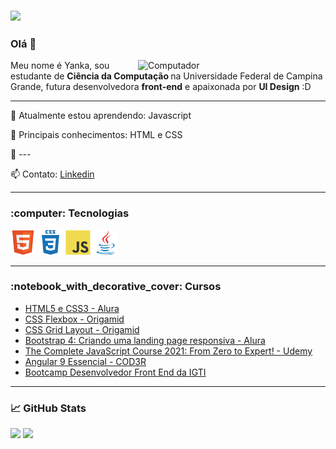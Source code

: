 ### <img src="https://media1.giphy.com/media/Vdbo1xY0eGpa18p7HW/giphy.gif?cid=ecf05e47l798vlhvkcrwc23c85v71obzcoc7mogas8ih9nrf&rid=giphy.gif" width=50>
### Olá 👋

<!--
**yankayohana/yankayohana** is a ✨ _special_ ✨ repository because its `README.md` (this file) appears on your GitHub profile.
<!-- 🔭 I’m currently working on ...
- 🌱 I’m currently learning ...
- 👯 I’m looking to collaborate on ...
- 🤔 I’m looking for help with ...
- 💬 Ask me about ...
- 📫 How to reach me: ...
- 😄 Pronouns: ...
- ⚡ Fun fact: ...
-->
<img src="https://assets-global.website-files.com/5bfd6f4468ee7943c2d331dd/5fe1d0b9fa2eef8574dd6442_Clack-prew-Customize.png" min-width="200px" max-width="300px" width="300px" align="right" alt="Computador">

<p align="left"> Meu nome é Yanka, sou estudante de <strong> Ciência da Computação </strong> na Universidade Federal de Campina Grande, futura desenvolvedora <strong>front-end</strong> e apaixonada por <strong>UI Design</strong> :D </p>

---
<p align="left"> 🌱 Atualmente estou aprendendo: Javascript </p>
<p align="left"> 🦄 Principais conhecimentos: HTML e CSS</p>
<p align="left"> 🔭 --- </p>
<p align="left"> 📫 Contato: <a href="https://www.linkedin.com/in/yankayohana/"> Linkedin </a>
<hr/>
<h3>:computer: Tecnologias</h3>
<div display='flex'>
<img src="https://github.com/devicons/devicon/blob/master/icons/html5/html5-original.svg" title="HTML 5" alt="HTML" width="40" height="40"  padding='20px'/> 

<img src="https://github.com/devicons/devicon/blob/master/icons/css3/css3-plain-wordmark.svg" title="CSS 3" alt="CSS" width="40" height="40"  padding='20px'/> 
<img src="https://github.com/devicons/devicon/blob/master/icons/javascript/javascript-original.svg" title="Javascript" alt="JavaScript" width="40" height="40"  padding:20px/> 
<img src="https://github.com/devicons/devicon/blob/master/icons/java/java-original.svg" title="Java" alt="Java" width="40" height="40"  padding:20px/> 

</div>
<hr/>
<h3> :notebook_with_decorative_cover: Cursos</h3>
<ul>
  <li><a href="https://www.alura.com.br/">HTML5 e CSS3 - Alura</a></li>
  <li><a href="https://www.origamid.com/">CSS Flexbox - Origamid</a></li>
  <li><a href="https://www.origamid.com/">CSS Grid Layout - Origamid</a></li>
  <li><a href="https://www.alura.com.br/">Bootstrap 4: Criando uma landing page responsiva - Alura</a></li>
  <li><a href="https://www.udemy.com/course/the-complete-javascript-course/">The Complete JavaScript Course 2021: From Zero to Expert! - Udemy</a></li>
  <li><a href="https://www.cod3r.com.br/courses/take/angular-9-essencial/l"> Angular 9 Essencial - COD3R</a></li>
  <li><a href="https://www.igti.com.br/custom/desenvolvedora-front-end/"> Bootcamp Desenvolvedor Front End da IGTI </a></li>
</ul>
<hr/>
<h3>&#x1f4c8; GitHub Stats</h3>


<img height="180" float="left" src="https://github-readme-stats.vercel.app/api?username=yankayohana&theme=buefy&count_private=true&show_icons=true"></img>
<img height="180" float="left" src="https://github-readme-stats.vercel.app/api/top-langs/?username=yankayohana&theme=buefy&count_private=true&layout=compact"></img>  




